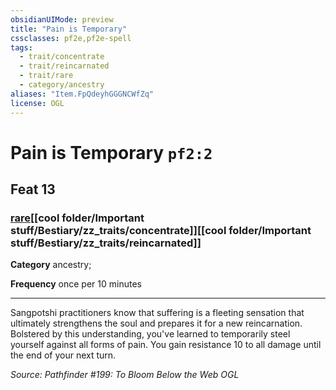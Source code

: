 ```yaml
---
obsidianUIMode: preview
title: "Pain is Temporary"
cssclasses: pf2e,pf2e-spell
tags:
  - trait/concentrate
  - trait/reincarnated
  - trait/rare
  - category/ancestry
aliases: "Item.FpQdeyhGGGNCWfZq"
license: OGL
---
```

# Pain is Temporary `pf2:2`
## Feat 13
### [rare](cool%20folder/Important%20stuff/Bestiary/zz_traits/rare.md "Rare Rarity Trait")[[cool folder/Important stuff/Bestiary/zz_traits/concentrate]][[cool folder/Important stuff/Bestiary/zz_traits/reincarnated]]

**Category** ancestry; 




**Frequency** once per 10 minutes

* * *

Sangpotshi practitioners know that suffering is a fleeting sensation that ultimately strengthens the soul and prepares it for a new reincarnation. Bolstered by this understanding, you've learned to temporarily steel yourself against all forms of pain. You gain resistance 10 to all damage until the end of your next turn.

*Source: Pathfinder #199: To Bloom Below the Web*
*OGL*